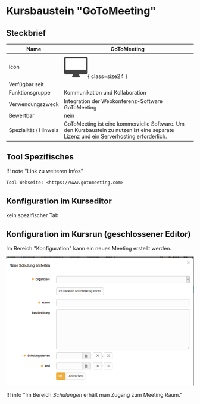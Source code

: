 # Kursbaustein "GoToMeeting"


## Steckbrief

Name | GoToMeeting
---------|----------
Icon | ![GoToMeeting Icon](assets/course_element_gotomeeting_icon.png){ class=size24  }
Verfügbar seit | 
Funktionsgruppe | Kommunikation und Kollaboration
Verwendungszweck | Integration der Webkonferenz-Software GoToMeeting
Bewertbar | nein
Spezialität / Hinweis | GoToMeeting ist eine kommerzielle Software. Um den Kursbaustein zu nutzen ist eine separate Lizenz und ein Serverhosting erforderlich.


 

## Tool Spezifisches
  
!!! note "Link zu weiteren Infos"

    Tool Webseite: <https://www.gotomeeting.com>  

## Konfiguration im Kurseditor 

kein spezifischer Tab 

## Konfiguration im Kursrun (geschlossener Editor)

Im Bereich "Konfiguration" kann ein neues Meeting erstellt werden.

![gotomeeting_erstellen](assets/goto_meeting_erstellen.png)

!!! info "Im Bereich *Schulungen* erhält man Zugang zum Meeting Raum."

